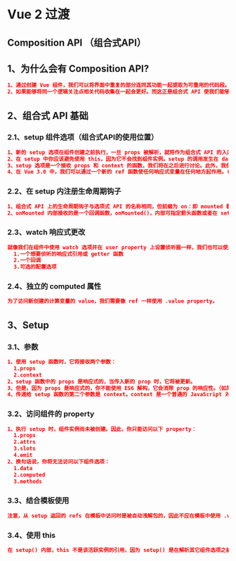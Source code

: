 # Vue 2 过渡

## Composition API （组合式API）

## 1、为什么会有 Composition API?
```json
1、通过创建 Vue 组件，我们可以将界面中重复的部分连同其功能一起提取为可重用的代码段。仅此一项就可以使我们的应用在可维护性和灵活性方面走得相当远。然而，我们的经验已经证明，光靠这一点可能并不够，尤其是当你的应用变得非常大的时候——想想几百个组件。处理这样的大型应用时，共享和重用代码变得尤为重要。
2、如果能够将同一个逻辑关注点相关代码收集在一起会更好。而这正是组合式 API 使我们能够做到的。
```

## 2、组合式 API 基础

### 2.1、setup 组件选项（组合式API的使用位置）
```json
1、新的 setup 选项在组件创建之前执行，一旦 props 被解析，就将作为组合式 API 的入口。
2、在 setup 中你应该避免使用 this，因为它不会找到组件实例。setup 的调用发生在 data property、computed property 或 methods 被解析之前，所以它们无法在 setup 中被获取。
3、setup 选项是一个接收 props 和 context 的函数，我们将在之后进行讨论。此外，我们将 setup 返回的所有内容都暴露给组件的其余部分 (计算属性、方法、生命周期钩子等等) 以及组件的模板。(以便其他组件选项可以对它们进行访问)
4、在 Vue 3.0 中，我们可以通过一个新的 ref 函数使任何响应式变量在任何地方起作用。(在任何值周围都有一个封装对象，这样我们就可以在整个应用中安全地传递它，而不必担心在某个地方失去它的响应性。换句话说，ref 为我们的值创建了一个响应式引用。在整个组合式 API 中会经常使用引用的概念。)
```

### 2.2、在 setup 内注册生命周期钩子
```json
1、组合式 API 上的生命周期钩子与选项式 API 的名称相同，但前缀为 on：即 mounted 看起来会像 onMounted。
2、onMounted 内部接收的是一个回调函数，onMounted()，内部可指定箭头函数或者在 setup 里定义的函数。（写入函数名即可，这些函数接受一个回调函数，当钩子被组件调用时将会被执行:）
```

### 2.3、watch 响应式更改
```json
就像我们在组件中使用 watch 选项并在 user property 上设置侦听器一样，我们也可以使用从 Vue 导入的 watch 函数执行相同的操作。它接受 3 个参数：
  1.一个想要侦听的响应式引用或 getter 函数
  2.一个回调
  3.可选的配置选项
```

### 2.4、独立的 computed 属性
```json
为了访问新创建的计算变量的 value，我们需要像 ref 一样使用 .value property。
```

## 3、Setup

### 3.1、参数
```json
1、使用 setup 函数时，它将接收两个参数：
  1.props
  2.context
2、setup 函数中的 props 是响应式的，当传入新的 prop 时，它将被更新。
3、但是，因为 props 是响应式的，你不能使用 ES6 解构，它会消除 prop 的响应性。（如果需要解构 prop，可以在 setup 函数中使用 toRefs 函数来完成此操作，另外如果传入的 prop 是可选的，则传入的 props 中可能没有该属性 。在这种情况下，toRefs 将不会为该属性创建一个 ref 。你需要使用 toRef 替代它）
4、传递给 setup 函数的第二个参数是 context。context 是一个普通的 JavaScript 对象，它暴露组件的三个 property：attrs, slots, emit（context 是一个普通的 JavaScript 对象，也就是说，它不是响应式的，这意味着你可以安全地对 context 使用 ES6 解构。）
```

### 3.2、访问组件的 property
```json
1、执行 setup 时，组件实例尚未被创建。因此，你只能访问以下 property：
  1.props
  2.attrs
  3.slots
  4.emit
2、换句话说，你将无法访问以下组件选项：
  1.data
  2.computed
  3.methods
```

### 3.3、结合模板使用
```json
注意，从 setup 返回的 refs 在模板中访问时是被自动浅解包的，因此不应在模板中使用 .value。
```

### 3.4、使用 this
```json
在 setup() 内部，this 不是该活跃实例的引用，因为 setup() 是在解析其它组件选项之前被调用的，所以 setup() 内部的 this 的行为与其它选项中的 this 完全不同。这使得 setup() 在和其它选项式 API 一起使用时可能会导致混淆。
```